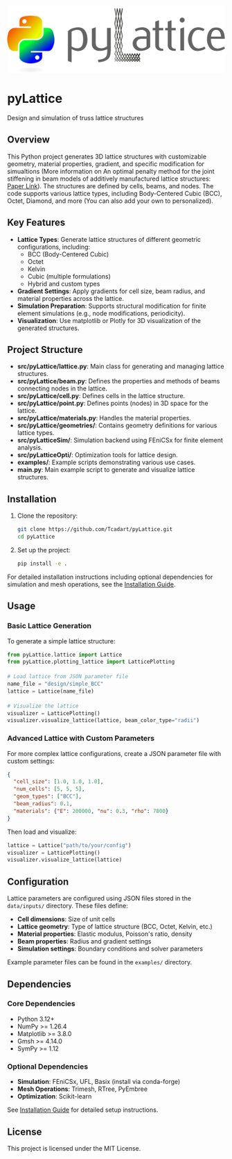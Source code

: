 ![pyLattice_logo](/docs/pyLattice_logo.png)

# pyLattice
Design and simulation of truss lattice structures

## Overview

This Python project generates 3D lattice structures with customizable geometry, material properties, gradient, and 
specific modification for simualtions (More information on An optimal penalty method for the joint stiffening in 
beam models of additively manufactured lattice structures: [Paper Link](https://doi.org/10.1016/j.ijsolstr.2024.113107)). 
The structures are defined by cells, beams, and nodes. The code supports various lattice types, including Body-Centered Cubic (BCC), Octet, Diamond, and more (You can also add your own to personalized).

## Key Features
- **Lattice Types**: Generate lattice structures of different geometric configurations, including:
  - BCC (Body-Centered Cubic)
  - Octet
  - Kelvin
  - Cubic (multiple formulations)
  - Hybrid and custom types
- **Gradient Settings**: Apply gradients for cell size, beam radius, and material properties across the lattice.
- **Simulation Preparation**: Supports structural modification for finite element simulations (e.g., node modifications, periodicity).
- **Visualization**: Use matplotlib or Plotly for 3D visualization of the generated structures.

## Project Structure
- **src/pyLattice/lattice.py**: Main class for generating and managing lattice structures.
- **src/pyLattice/beam.py**: Defines the properties and methods of beams connecting nodes in the lattice.
- **src/pyLattice/cell.py**: Defines cells in the lattice structure.
- **src/pyLattice/point.py**: Defines points (nodes) in 3D space for the lattice.
- **src/pyLattice/materials.py**: Handles the material properties.
- **src/pyLattice/geometries/**: Contains geometry definitions for various lattice types.
- **src/pyLatticeSim/**: Simulation backend using FEniCSx for finite element analysis.
- **src/pyLatticeOpti/**: Optimization tools for lattice design.
- **examples/**: Example scripts demonstrating various use cases.
- **main.py**: Main example script to generate and visualize lattice structures.

## Installation

1. Clone the repository:
   ```bash
   git clone https://github.com/Tcadart/pyLattice.git
   cd pyLattice
   ```
2. Set up the project:
   ```bash
   pip install -e .
   ```

For detailed installation instructions including optional dependencies for simulation and mesh operations, see the [Installation Guide](docs/source/Installation_tutorial.md).

## Usage

### Basic Lattice Generation
To generate a simple lattice structure:

```python
from pyLattice.lattice import Lattice
from pyLattice.plotting_lattice import LatticePlotting

# Load lattice from JSON parameter file
name_file = "design/simple_BCC"
lattice = Lattice(name_file)

# Visualize the lattice
visualizer = LatticePlotting()
visualizer.visualize_lattice(lattice, beam_color_type="radii")
```

### Advanced Lattice with Custom Parameters
For more complex lattice configurations, create a JSON parameter file with custom settings:

```json
{
  "cell_size": [1.0, 1.0, 1.0],
  "num_cells": [5, 5, 5],
  "geom_types": ["BCC"],
  "beam_radius": 0.1,
  "materials": {"E": 200000, "nu": 0.3, "rho": 7800}
}
```

Then load and visualize:
```python
lattice = Lattice("path/to/your/config")
visualizer = LatticePlotting()
visualizer.visualize_lattice(lattice)
```

## Configuration

Lattice parameters are configured using JSON files stored in the `data/inputs/` directory. These files define:
- **Cell dimensions**: Size of unit cells
- **Lattice geometry**: Type of lattice structure (BCC, Octet, Kelvin, etc.)
- **Material properties**: Elastic modulus, Poisson's ratio, density
- **Beam properties**: Radius and gradient settings
- **Simulation settings**: Boundary conditions and solver parameters

Example parameter files can be found in the `examples/` directory.

## Dependencies

### Core Dependencies
- Python 3.12+
- NumPy >= 1.26.4
- Matplotlib >= 3.8.0
- Gmsh >= 4.14.0
- SymPy >= 1.12

### Optional Dependencies
- **Simulation**: FEniCSx, UFL, Basix (install via conda-forge)
- **Mesh Operations**: Trimesh, RTree, PyEmbree
- **Optimization**: Scikit-learn

See [Installation Guide](docs/source/Installation_tutorial.md) for detailed setup instructions.

## License

This project is licensed under the MIT License.
